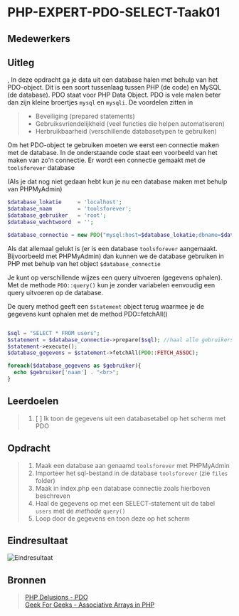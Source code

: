 # PHP-EXPERT-PDO-SELECT-Taak01

## Medewerkers

## Uitleg
,
In deze opdracht ga je data uit een database halen met behulp van het PDO-object. Dit is een soort tussenlaag tussen PHP (de code) en MySQL (de database). PDO staat voor PHP Data Object. PDO is vele malen beter dan zijn kleine broertjes `mysql` en `mysqli`.
De voordelen zitten in

> * Beveiliging (prepared statements)
> * Gebruiksvriendelijkheid (veel functies die helpen automatiseren)
> * Herbruikbaarheid (verschillende databasetypen te gebruiken)

Om het PDO-object te gebruiken moeten we eerst een connectie maken met de database.
In de onderstaande code staat een voorbeeld van het maken van zo'n connectie. Er wordt een connectie gemaakt met de `toolsforever` database

(Als je dat nog niet gedaan hebt kun je nu een database maken met behulp van PHPMyAdmin)

```php
$database_lokatie     = 'localhost';
$database_naam        = 'toolsforever';
$database_gebruiker   = 'root';
$database_wachtwoord  = '';

$database_connectie = new PDO("mysql:host=$database_lokatie;dbname=$database_naam", $database_gebruiker, $database_wachtwoord);
```

Als dat allemaal gelukt is (er is een database `toolsforever` aangemaakt. Bijvoorbeeld met PHPMyAdmin) dan kunnen we de database gebruiken in PHP
met behulp van het object `$database_connectie`

Je kunt op verschillende wijzes een query uitvoeren (gegevens ophalen). Met de methode `PDO::query()` kun je zonder variabelen eenvoudig een query uitvoeren op de database.

De query method geeft een `$statement` object terug waarmee je de gegevens kunt ophalen met de method PDO::fetchAll()

```php

$sql = "SELECT * FROM users";
$statement = $database_connectie->prepare($sql); //haal alle gebruikers op uit de database toolsforever
$statement->execute();
$database_gegevens = $statement->fetchAll(PDO::FETCH_ASSOC);

foreach($database_gegevens as $gebruiker){  
  echo $gebruiker['naam'] . "<br>";
}
```

## Leerdoelen

> 1. [ ] Ik toon de gegevens uit een databasetabel op het scherm met PDO

## Opdracht

> 1. Maak een database aan genaamd `toolsforever` met PHPMyAdmin
> 2. Importeer het sql-bestand in de database `toolsforever` (zie `files` folder)
> 3. Maak in index.php een database connectie zoals hierboven beschreven
> 4. Haal de gegevens op met een SELECT-statement uit de tabel `users` met de _methode_ `query()`
> 5. Loop door de gegevens en toon deze op het scherm

## Eindresultaat

![Eindresultaat](https://github.com/ROC-van-Amsterdam-College-Amstelland/PHP-EXPERT/blob/master/niveau3/taak01/images/resultaat.png)

## Bronnen

> [PHP Delusions - PDO](https://phpdelusions.net/pdo)  
> [Geek For Geeks - Associative Arrays in PHP](https://www.geeksforgeeks.org/associative-arrays-in-php/)  
